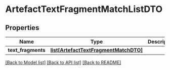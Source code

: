 # ArtefactTextFragmentMatchListDTO

## Properties
Name | Type | Description | Notes
------------ | ------------- | ------------- | -------------
**text_fragments** | [**list[ArtefactTextFragmentMatchDTO]**](ArtefactTextFragmentMatchDTO.md) |  | 

[[Back to Model list]](../README.md#documentation-for-models) [[Back to API list]](../README.md#documentation-for-api-endpoints) [[Back to README]](../README.md)


